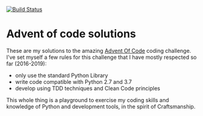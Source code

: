 [![Build Status](https://travis-ci.com/gchazot/aoc.svg?branch=master)](https://travis-ci.com/gchazot/aoc)

# Advent of code solutions

These are my solutions to the amazing [Advent Of Code](https://adventofcode.com/) coding challenge.
I've set myself a few rules for this challenge that I have mostly respected so far (2016-2019):
 * only use the standard Python Library
 * write code compatible with Python 2.7 and 3.7
 * develop using TDD techniques and Clean Code principles
 
This whole thing is a playground to exercise my coding skills and knowledge of Python and
development tools, in the spirit of Craftsmanship.
